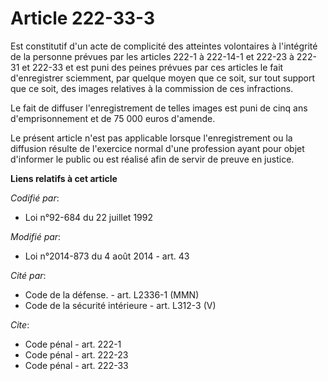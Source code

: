 # Article 222-33-3

Est constitutif d'un acte de complicité des atteintes volontaires à l'intégrité de la personne prévues par les articles 222-1
à 222-14-1 et 222-23 à 222-31 et 222-33 et est puni des peines prévues par ces articles le fait d'enregistrer sciemment, par
quelque moyen que ce soit, sur tout support que ce soit, des images relatives à la commission de ces infractions. 

Le fait de diffuser l'enregistrement de telles images est puni de cinq ans d'emprisonnement et de 75 000 euros d'amende. 

Le présent article n'est pas applicable lorsque l'enregistrement ou la diffusion résulte de l'exercice normal d'une
profession ayant pour objet d'informer le public ou est réalisé afin de servir de preuve en justice.

**Liens relatifs à cet article**

_Codifié par_:

  - Loi n°92-684 du 22 juillet 1992

_Modifié par_:

  - Loi n°2014-873 du 4 août 2014 - art. 43

_Cité par_:

  - Code de la défense. - art. L2336-1 (MMN)
  - Code de la sécurité intérieure - art. L312-3 (V)

_Cite_:

  - Code pénal - art. 222-1
  - Code pénal - art. 222-23
  - Code pénal - art. 222-33
